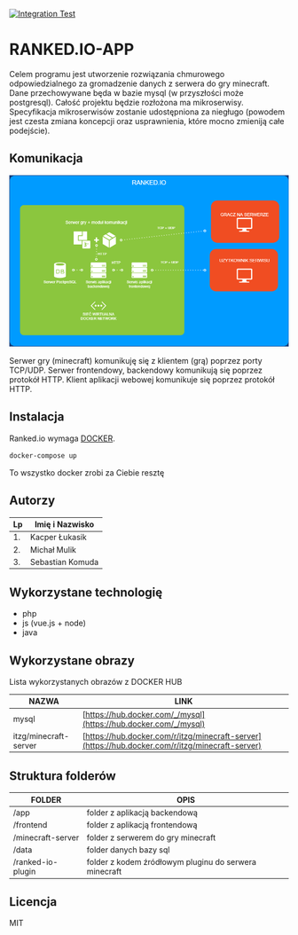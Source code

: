[![Integration Test](https://github.com/zyeloni/ti-projekt/actions/workflows/main.yml/badge.svg?branch=main)](https://github.com/zyeloni/ti-projekt/actions/workflows/main.yml)

# RANKED.IO-APP

Celem programu jest utworzenie rozwiązania chmurowego odpowiedzialnego za gromadzenie danych z serwera do gry minecraft. Dane przechowywane będa w bazie mysql (w przyszłości może postgresql).
Całość projektu będzie rozłożona ma mikroserwisy. Specyfikacja mikroserwisów zostanie udostępniona za niegługo (powodem jest czesta zmiana koncepcji oraz usprawnienia, które mocno zmieniją całe podejście).

## Komunikacja

![Komunikacja](./docs/komunikacja.png)

Serwer gry (minecraft) komunikuję się z klientem (grą) poprzez porty TCP/UDP.
Serwer frontendowy, backendowy komunikują się poprzez protokół HTTP.
Klient aplikacji webowej komunikuje się poprzez protokół HTTP.

## Instalacja

Ranked.io wymaga [DOCKER](https://www.docker.com/).

```sh
docker-compose up
```
To wszystko docker zrobi za Ciebie resztę

## Autorzy

| Lp | Imię i Nazwisko |
| ------ | ------ |
| 1. | Kacper Łukasik |
| 2. | Michał Mulik |
| 3. | Sebastian Komuda |

## Wykorzystane technologię

- php
- js (vue.js + node)
- java

## Wykorzystane obrazy

Lista wykorzystanych obrazów z DOCKER HUB

| NAZWA | LINK |
| ------ | ------ |
| mysql | [https://hub.docker.com/_/mysql](https://hub.docker.com/_/mysql) |
| itzg/minecraft-server | [https://hub.docker.com/r/itzg/minecraft-server](https://hub.docker.com/r/itzg/minecraft-server) |

## Struktura folderów

| FOLDER | OPIS |
| ------ | ------ |
| /app | folder z aplikacją backendową |
| /frontend | folder z aplikacją frontendową |
| /minecraft-server | folder z serwerem do gry minecraft |
| /data | folder danych bazy sql |
| /ranked-io-plugin | folder z kodem źródłowym pluginu do serwera minecraft |


## Licencja

MIT
